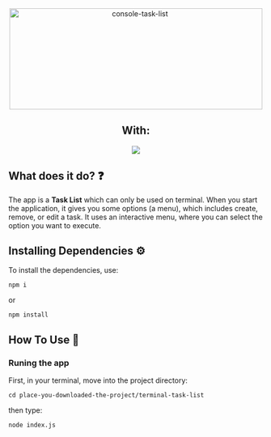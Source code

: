 <div align="center" >
  <img width="500" height="200" alt="console-task-list" align="center" src="https://github.com/user-attachments/assets/1cd735cf-a848-4324-919d-eec9ce6a73c1" />
</div>

<div align="center">
  <h2>With:</h2>
  <a href="https://developer.mozilla.org/docs/Web/JavaScript" target="_blank">
    <img src="https://img.shields.io/badge/JavaScript-F7DF1E.svg?style=for-the-badge&logo=JavaScript&logoColor=black">
  </a>
</div>

## What does it do? ❓
  The app is a <strong>Task List</strong> which can only be used on terminal. When you start the application, it gives you some options (a menu), which includes create, remove, or edit a task. It uses an interactive menu, where you can select the option you want to execute.

## Installing Dependencies ⚙️
  To install the dependencies, use: <br>
  ```
  npm i 
  ```
  or

  ```
  npm install 
  ```

## How To Use 🚀
### Runing the app
  
  First, in your terminal, move into the project directory: <br>
  ```
  cd place-you-downloaded-the-project/terminal-task-list
  ```
    
  then type: <br>
  ```
  node index.js
  ```
